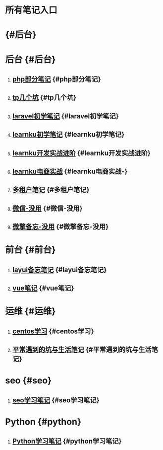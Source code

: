# 所有笔记入口

#  {#后台}

# 后台 {#后台}

1. ## [php部分笔记](https://php.lvtian.vip/) {#php部分笔记}
2. ## [tp几个坑](https://tp.lvtian.vip/) {#tp几个坑}
3. ## [**laravel初学笔记**](https://laravel.lvtian.vip/) {#laravel初学笔记}
4. ## [learnku初学笔记](https://learnku.lvtian.vip/) {#learnku初学笔记}
5. ## [learnku开发实战进阶](https://learnku-2.ilvtian.vip/) {#learnku开发实战进阶}
6. ## [learnku电商实战](https://learnku-shop.ilvtian.vip/) {#learnku电商实战-}
7. ## [多租户笔记](https://multi-tenant.lvtian.vip/) {#多租户笔记}
8. ## [微信-没用](https://wechat.lvtian.vip/) {#微信-没用}
9. ## [微擎备忘-没用](https://weiqing.lvtian.vip/) {#微擎备忘-没用}

# 前台 {#前台}

1. ## [layui备忘笔记](https://layui.lvtian.vip/) {#layui备忘笔记}
2. ## [vue笔记](https://vue.lvtian.vip/) {#vue笔记}

# 运维 {#运维}

1. ## [centos学习](https://linux_centos.lvtian.vip/) {#centos学习}
2. ## [平常遇到的坑与生活笔记](https://net.lvtian.vip/) {#平常遇到的坑与生活笔记}

# seo {#seo}

1. ## [seo学习笔记](https://seo.lvtian.vip/) {#seo学习笔记}

# Python {#python}

1. ## [Python学习笔记](https://python.lvtian.vip/) {#python学习笔记}



